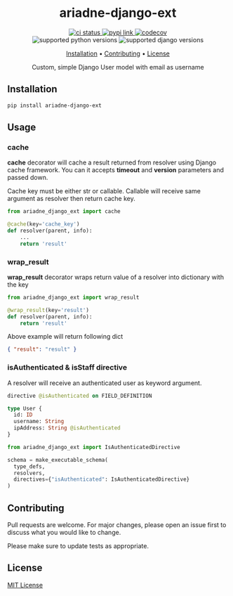 <h1 align="center">
  ariadne-django-ext
</h1>

<p align="center">
  <a href="https://github.com/dulmandakh/ariadne-django-ext/">
    <img src="https://img.shields.io/github/workflow/status/dulmandakh/ariadne-django-ext/CI?label=Test&logo=github&style=for-the-badge" alt="ci status">
  </a>
  <a href="https://pypi.org/project/ariadne-django-ext/">
    <img src="https://img.shields.io/pypi/v/ariadne-django-ext?style=for-the-badge" alt="pypi link">
  </a>
  <a href="https://codecov.io/github/dulmandakh/ariadne-django-ext">
    <img src="https://img.shields.io/codecov/c/github/dulmandakh/ariadne-django-ext?logo=codecov&style=for-the-badge" alt="codecov">
  </a>
  <br>
  <a>
    <img src="https://img.shields.io/pypi/pyversions/ariadne-django-ext?logo=python&style=for-the-badge" alt="supported python versions">
  </a>
  <a>
    <img src="https://img.shields.io/pypi/djversions/ariadne-django-ext?logo=django&style=for-the-badge" alt="supported django versions">
  </a>
</p>

<p align="center">
  <a href="#installation">Installation</a> •
  <a href="#contributing">Contributing</a> •
  <a href="#license">License</a>
</p>

<p align="center">Custom, simple Django User model with email as username</p>

## Installation

```sh
pip install ariadne-django-ext
```

## Usage

### cache

**cache** decorator will cache a result returned from resolver using Django cache framework. You can it accepts **timeout** and **version** parameters and passed down.

Cache key must be either str or callable. Callable will receive same argument as resolver then return cache key.

```python
from ariadne_django_ext import cache

@cache(key='cache_key')
def resolver(parent, info):
    ...
    return 'result'

```

### wrap_result

**wrap_result** decorator wraps return value of a resolver into dictionary with the key

```python
from ariadne_django_ext import wrap_result

@wrap_result(key='result')
def resolver(parent, info):
    return 'result'

```

Above example will return following dict

```json
{ "result": "result" }
```

### isAuthenticated & isStaff directive

A resolver will receive an authenticated user as keyword argument.

```graphql
directive @isAuthenticated on FIELD_DEFINITION

type User {
  id: ID
  username: String
  ipAddress: String @isAuthenticated
}
```

```python
from ariadne_django_ext import IsAuthenticatedDirective

schema = make_executable_schema(
  type_defs,
  resolvers,
  directives={"isAuthenticated": IsAuthenticatedDirective}
)
```

## Contributing

Pull requests are welcome. For major changes, please open an issue first to discuss what you would like to change.

Please make sure to update tests as appropriate.

## License

[MIT License](https://choosealicense.com/licenses/mit/)

```

```
